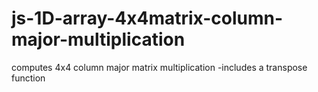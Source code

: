 # js-1D-array-4x4matrix-column-major-multiplication
computes 4x4 column major matrix multiplication -includes a transpose function
